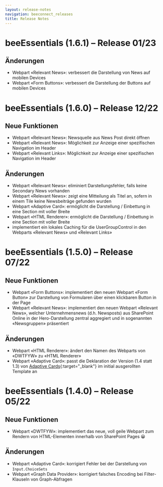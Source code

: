```yaml
---
layout: release-notes
navigation: beeconnect_releases
title: Release Notes
---
```


# beeEssentials (1.6.1) – Release 01/23
## Änderungen
* Webpart «Relevant News»: verbessert die Darstellung von News auf mobilen Devices
* Webpart «Form Buttons»: verbessert die Darstellung der Buttons auf mobilen Devices


# beeEssentials (1.6.0) – Release 12/22
## Neue Funktionen
* Webpart «Relevant News»: Newsquelle aus News Post direkt öffnen
* Webpart «Relevant News»: Möglichkeit zur Anzeige einer spezifischen Navigation im Header
* Webpart «Relevant Links»: Möglichkeit zur Anzeige einer spezifischen Navigation im Header

## Änderungen
* Webpart «Relevant News»: eliminiert Darstellungsfehler, falls keine Secondary News vorhanden
* Webpart «Relevant News»: zeigt eine Mitteilung als Titel an, sofern in einem Tile keine Newsbeiträge gefunden wurden
* Webpart «Adaptive Card»: ermöglicht die Darstellung / Einbettung in eine Section mit voller Breite
* Webpart «HTML Renderer»: ermöglicht die Darstellung / Einbettung in eine Section mit voller Breite
* implementiert ein lokales Caching für die UserGroupControl in den Webparts «Relevant News» und «Relevant Links»


# beeEssentials (1.5.0) – Release 07/22
## Neue Funktionen
* Webpart «Form Buttons»: implementiert den neuen Webpart «Form Button» zur Darstellung von Formularen über einen klickbaren Button in der Page
* Webpart «Relevant News»: implementiert den neuen Webpart «Relevant News», welcher Unternehmensnews (d.h. Newsposts) aus SharePoint Online in der Hero-Darstellung zentral aggregiert und in sogenannten «Newsgruppen» präsentiert

## Änderungen
* Webpart «HTML Renderer»: ändert den Namen des Webparts von «DWTFYW» zu «HTML Renderer»
* Webpart «Adaptive Card»: passt die Deklaration der Version (1.4 statt 1.3) von [Adaptive Cards](http://www.adaptivecards.io){:target="_blank"} im initial ausgerollten Template an


# beeEssentials (1.4.0) – Release 05/22
## Neue Funktionen
* Webpart «DWTFYW»: implementiert das neue, voll geile Webpart zum Rendern von HTML-Elementen innerhalb von SharePoint Pages 😀

## Änderungen
* Webpart «Adaptive Card»: korrigiert Fehler bei der Darstellung von `Input.ChoiceSets`
* Webpart «Graph Data Provider»: korrigiert falsches Encoding bei Filter-Klauseln von Graph-Abfragen